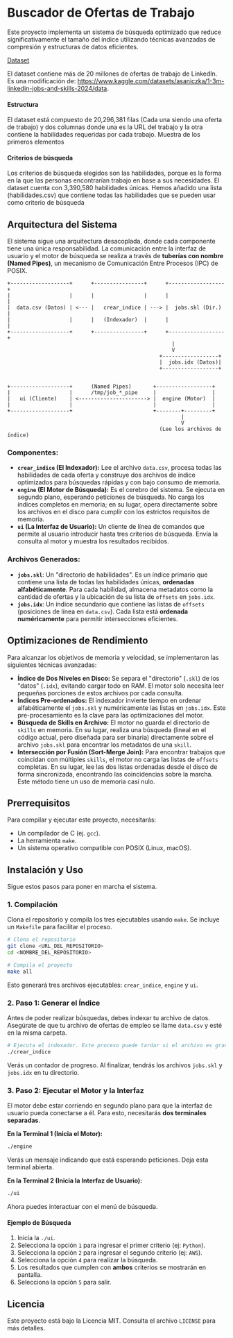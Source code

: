# Buscador de Ofertas de Trabajo

Este proyecto implementa un sistema de búsqueda optimizado que reduce significativamente el tamaño del índice utilizando técnicas avanzadas de compresión y estructuras de datos eficientes.

[Dataset](https://drive.google.com/file/d/19JnCcKkm43JZ7VJk1yv3DQJCQDbHgTL-/view?usp=sharing)

El dataset contiene más de 20 millones de ofertas de trabajo de LinkedIn. Es una modificación de: https://www.kaggle.com/datasets/asaniczka/1-3m-linkedin-jobs-and-skills-2024/data.

#### Estructura

El dataset está compuesto de 20,296,381 filas (Cada una siendo una oferta de trabajo) y dos columnas donde una es la URL del trabajo y la otra contiene la habilidades requeridas por cada trabajo. Muestra de los primeros elementos

#### Criterios de búsqueda
Los criterios de búsqueda elegidos son las habilidades, porque es la forma en la que las personas encontrarían trabajo en base a sus necesidades. El dataset cuenta con 3,390,580 habilidades únicas.
Hemos añadido una lista (habilidades.csv) que contiene todas las habilidades que se pueden usar como criterio de búsqueda

## Arquitectura del Sistema

El sistema sigue una arquitectura desacoplada, donde cada componente tiene una única responsabilidad. La comunicación entre la interfaz de usuario y el motor de búsqueda se realiza a través de **tuberías con nombre (Named Pipes)**, un mecanismo de Comunicación Entre Procesos (IPC) de POSIX.

```
+-------------------+      +----------------+      +------------------+
|                   |      |                |      |                  |
|  data.csv (Datos) | <--- |   crear_indice | ---> |  jobs.skl (Dir.) |
|                   |      |   (Indexador)  |      |                  |
+-------------------+      +----------------+      +------------------+
                                                     |
                                                     V
                                                 +------------------+
                                                 |  jobs.idx (Datos)|
                                                 +------------------+


+-------------------+      (Named Pipes)       +------------------+
|                   |      /tmp/job_*_pipe     |                  |
|   ui (Cliente)    | <----------------------> |  engine (Motor)  |
|                   |                          |                  |
+-------------------+                          +--------+---------+
                                                        |
                                                        V
                                                 (Lee los archivos de índice)
```

### Componentes:

  * **`crear_indice` (El Indexador):** Lee el archivo `data.csv`, procesa todas las habilidades de cada oferta y construye dos archivos de índice optimizados para búsquedas rápidas y con bajo consumo de memoria.
  * **`engine` (El Motor de Búsqueda):** Es el cerebro del sistema. Se ejecuta en segundo plano, esperando peticiones de búsqueda. No carga los índices completos en memoria; en su lugar, opera directamente sobre los archivos en el disco para cumplir con los estrictos requisitos de memoria.
  * **`ui` (La Interfaz de Usuario):** Un cliente de línea de comandos que permite al usuario introducir hasta tres criterios de búsqueda. Envía la consulta al motor y muestra los resultados recibidos.

### Archivos Generados:

  * **`jobs.skl`**: Un "directorio de habilidades". Es un índice primario que contiene una lista de todas las habilidades únicas, **ordenadas alfabéticamente**. Para cada habilidad, almacena metadatos como la cantidad de ofertas y la ubicación de su lista de `offsets` en `jobs.idx`.
  * **`jobs.idx`**: Un índice secundario que contiene las listas de `offsets` (posiciones de línea en `data.csv`). Cada lista está **ordenada numéricamente** para permitir intersecciones eficientes.

## Optimizaciones de Rendimiento

Para alcanzar los objetivos de memoria y velocidad, se implementaron las siguientes técnicas avanzadas:

  * **Índice de Dos Niveles en Disco:** Se separa el "directorio" (`.skl`) de los "datos" (`.idx`), evitando cargar todo en RAM. El motor solo necesita leer pequeñas porciones de estos archivos por cada consulta.
  * **Índices Pre-ordenados:** El indexador invierte tiempo en ordenar alfabéticamente el `jobs.skl` y numéricamente las listas en `jobs.idx`. Este pre-procesamiento es la clave para las optimizaciones del motor.
  * **Búsqueda de Skills en Archivo:** El motor no guarda el directorio de `skills` en memoria. En su lugar, realiza una búsqueda (lineal en el código actual, pero diseñada para ser binaria) directamente sobre el archivo `jobs.skl` para encontrar los metadatos de una `skill`.
  * **Intersección por Fusión (Sort-Merge Join):** Para encontrar trabajos que coincidan con múltiples `skills`, el motor no carga las listas de `offsets` completas. En su lugar, lee las dos listas ordenadas desde el disco de forma sincronizada, encontrando las coincidencias sobre la marcha. Este método tiene un uso de memoria casi nulo.

## Prerrequisitos

Para compilar y ejecutar este proyecto, necesitarás:

  * Un compilador de C (ej. `gcc`).
  * La herramienta `make`.
  * Un sistema operativo compatible con POSIX (Linux, macOS).

## Instalación y Uso

Sigue estos pasos para poner en marcha el sistema.

### 1\. Compilación

Clona el repositorio y compila los tres ejecutables usando `make`. Se incluye un `Makefile` para facilitar el proceso.

```bash
# Clona el repositorio
git clone <URL_DEL_REPOSITORIO>
cd <NOMBRE_DEL_REPOSITORIO>

# Compila el proyecto
make all
```

Esto generará tres archivos ejecutables: `crear_indice`, `engine` y `ui`.

### 2\. Paso 1: Generar el Índice

Antes de poder realizar búsquedas, debes indexar tu archivo de datos. Asegúrate de que tu archivo de ofertas de empleo se llame `data.csv` y esté en la misma carpeta.

```bash
# Ejecuta el indexador. Este proceso puede tardar si el archivo es grande.
./crear_indice
```

Verás un contador de progreso. Al finalizar, tendrás los archivos `jobs.skl` y `jobs.idx` en tu directorio.

### 3\. Paso 2: Ejecutar el Motor y la Interfaz

El motor debe estar corriendo en segundo plano para que la interfaz de usuario pueda conectarse a él. Para esto, necesitarás **dos terminales separadas**.

**En la Terminal 1 (Inicia el Motor):**

```bash
./engine
```

Verás un mensaje indicando que está esperando peticiones. Deja esta terminal abierta.

**En la Terminal 2 (Inicia la Interfaz de Usuario):**

```bash
./ui
```

Ahora puedes interactuar con el menú de búsqueda.

#### Ejemplo de Búsqueda

1.  Inicia la `./ui`.
2.  Selecciona la opción `1` para ingresar el primer criterio (ej: `Python`).
3.  Selecciona la opción `2` para ingresar el segundo criterio (ej: `AWS`).
4.  Selecciona la opción `4` para realizar la búsqueda.
5.  Los resultados que cumplen con **ambos** criterios se mostrarán en pantalla.
6.  Selecciona la opción `5` para salir.

## Licencia

Este proyecto está bajo la Licencia MIT. Consulta el archivo `LICENSE` para más detalles.
